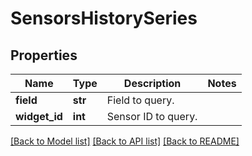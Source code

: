 # SensorsHistorySeries

## Properties
Name | Type | Description | Notes
------------ | ------------- | ------------- | -------------
**field** | **str** | Field to query. | 
**widget_id** | **int** | Sensor ID to query. | 

[[Back to Model list]](../README.md#documentation-for-models) [[Back to API list]](../README.md#documentation-for-api-endpoints) [[Back to README]](../README.md)


